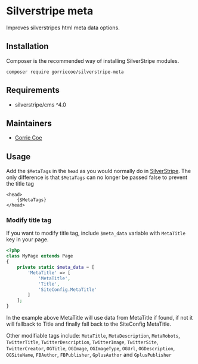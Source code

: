 # Silverstripe meta
Improves silverstripes html meta data options.

## Installation
Composer is the recommended way of installing SilverStripe modules.
```
composer require gorriecoe/silverstripe-meta
```

## Requirements

- silverstripe/cms ^4.0

## Maintainers

- [Gorrie Coe](https://github.com/gorriecoe)

## Usage
Add the `$MetaTags` in the `head` as you would normally do in [SilverStripe](https://docs.silverstripe.org/en/4/developer_guides/templates/common_variables/#meta-tags).  The only difference is that `$MetaTags` can no longer be passed false to prevent the title tag
```
<head>
    {$MetaTags}
</head>
```

### Modify title tag
If you want to modify title tag, include `$meta_data` variable with `MetaTitle` key in your page.
```php
<?php
class MyPage extends Page
{
    private static $meta_data = [
        'MetaTitle' => [
            'MetaTitle',
            'Title',
            'SiteConfig.MetaTitle'
        ]
    ];
}
```
In the example above MetaTitle will use data from MetaTitle if found, if not it will fallback to Title and finally fall back to the SiteConfig MetaTitle.

Other modifiable tags include: `MetaTitle`, `MetaDescription`, `MetaRobots`, `TwitterTitle`, `TwitterDescription`, `TwitterImage`, `TwitterSite`, `TwitterCreator`, `OGTitle`, `OGImage`, `OGImageType`, `OGUrl`, `OGDescription`, `OGSiteName`, `FBAuthor`, `FBPublisher`, `GplusAuthor`  and `GplusPublisher`
